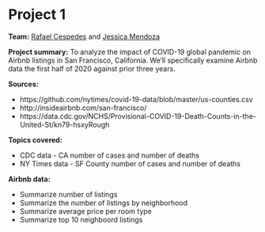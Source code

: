 # Project 1
<b>Team:</b> <a href="https://www.github.com/RafaelCespesdes/Data-Analytics-Boot-Camp/Project_1_AirBnB/">Rafael Cespedes</a> and <a href="https://github.com/mendozajy/FinalGroupProject" target="_blank">Jessica Mendoza</a>

<b>Project summary:</b> To analyze the impact of COVID-19 global pandemic on Airbnb listings in San Francisco, California. We’ll specifically examine Airbnb data the first half of 2020 against prior three years.

<b>Sources:</b>
<ul>
<li>https://github.com/nytimes/covid-19-data/blob/master/us-counties.csv</li>
<li>http://insideairbnb.com/san-francisco/</li>
<li>https://data.cdc.gov/NCHS/Provisional-COVID-19-Death-Counts-in-the-United-St/kn79-hsxyRough</li>
</ul>

<b>Topics covered:</b>
<ul>
<li>CDC data - CA number of cases and number of deaths</li>
<li>NY Times data - SF County number of cases and number of deaths</li>
</ul>

<b>Airbnb data:</b>
<ul>
<li>Summarize number of listings</li>
<li>Summarize the number of listings by neighborhood</li>
<li>Summarize average price per room type</li>
<li>Summarize top 10 neighboord listings</li>
</ul>
